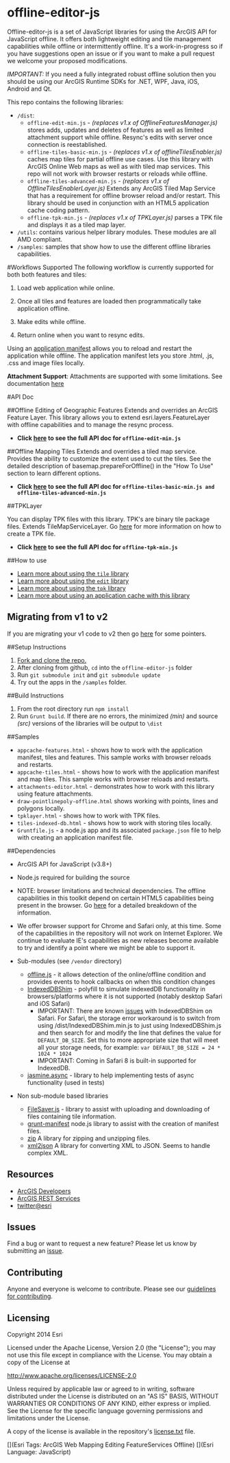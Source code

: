 offline-editor-js
=================

Offline-editor-js is a set of JavaScript libraries for using the ArcGIS API for JavaScript offline. It offers both lightweight editing and tile management capabilities while offline or intermittently offline. It's a work-in-progress so if you have suggestions open an issue or if you want to make a pull request we welcome your proposed modifications. 

*IMPORTANT:* If you need a fully integrated robust offline solution then you should be using our ArcGIS Runtime SDKs for .NET, WPF, Java, iOS, Android and Qt.

This repo contains the following libraries:

- `/dist`: 
   * `offline-edit-min.js` - _(replaces v1.x of OfflineFeaturesManager.js)_ stores adds, updates and deletes of features as well as limited attachment support while offline. Resync's edits with server once connection is reestablished.
   * `offline-tiles-basic-min.js` - _(replaces v1.x of offlineTilesEnabler.js)_ caches map tiles for partial offline use cases. Use this library with ArcGIS Online Web maps as well as with tiled map services. This repo will not work with browser restarts or reloads while offline. 
   * `offline-tiles-advanced-min.js` - _(replaces v1.x of OfflineTilesEnablerLayer.js)_ Extends any ArcGIS Tiled Map Service that has a requirement for offline browser reload and/or restart. This library should be used in conjunction with an HTML5 application cache coding pattern.
   * `offline-tpk-min.js` - _(replaces v1.x of TPKLayer.js)_ parses a TPK file and displays it as a tiled map layer.
- `/utils`: contains various helper library modules. These modules are all AMD compliant.
- `/samples`: samples that show how to use the different offline libraries capabilities.

#Workflows Supported
The following workflow is currently supported for both both features and tiles:

1) Load web application while online.
 
2) Once all tiles and features are loaded then programmatically take application offline. 

3) Make edits while offline.

4) Return online when you want to resync edits.

Using an [application manifest](https://developer.mozilla.org/en-US/docs/HTML/Using_the_application_cache) allows you to reload and restart the application while offline. The application manifest lets you store .html, .js, .css and image files locally.

__Attachment Support__: Attachments are supported with some limitations. See documentation [here](./doc/attachments.md)


#API Doc

##Offline Editing of Geographic Features
Extends and overrides an ArcGIS Feature Layer. This library allows you to extend esri.layers.FeatureLayer with offline capabilities and to manage the resync process.

* __Click [here](doc/offlinefeaturesmanager.md) to see the full API doc for `offline-edit-min.js`__

 
##Offline Mapping Tiles
Extends and overrides a tiled map service. Provides the ability to customize the extent used to cut the tiles. See the detailed description of basemap.prepareForOffline() in the "How To Use" section to learn different options.

* __Click [here](doc/offlinetilesenabler.md) to see the full API doc for `offline-tiles-basic-min.js and offline-tiles-advanced-min.js`__ 

##TPKLayer

You can display TPK files with this library. TPK's are binary tile package files. Extends TileMapServiceLayer. Go [here](http://resources.arcgis.com/en/help/main/10.1/index.html#//00170000017w000000) for more information on how to create a TPK file.

* __Click [here](doc/tpklayer.md) to see the full API doc for `offline-tpk-min.js`__ 

##How to use

* [Learn more about using the `tile` library](doc/howtousetiles.md)
* [Learn more about using the `edit` library](doc/howtouseeditlibrary.md)
* [Learn more about using the `tpk` library](doc/howtousetpklibrary.md)
* [Learn more about using an application cache with this library](doc/howtouseappcache.md)


## Migrating from v1 to v2

If you are migrating your v1 code to v2 then go [here](doc/migratefromv1tov2.md) for some pointers.

##Setup Instructions

1. [Fork and clone the repo.](https://help.github.com/articles/fork-a-repo)
2. After cloning from github, `cd` into the `offline-editor-js` folder
3. Run `git submodule init` and `git submodule update`
4. Try out the apps in the `/samples` folder.

##Build Instructions

1. From the root directory run `npm install`
2. Run `Grunt build`. If there are no errors, the minimized _(min)_ and source _(src)_ versions of the libraries will be output to `\dist`


##Samples

* `appcache-features.html` - shows how to work with the application manifest, tiles and features. This sample works with browser reloads and restarts.
* `appcache-tiles.html` - shows how to work with the application manifest and map tiles. This sample works with browser reloads and restarts.
* `attachments-editor.html` - demonstrates how to work with this library using feature attachments.
* `draw-pointlinepoly-offline.html` shows working with points, lines and polygons locally.
* `tpklayer.html` - shows how to work with TPK files.
* `tiles-indexed-db.html` - shows how to work with storing tiles locally.
* `Gruntfile.js` - a node.js app and its associated `package.json` file to help with creating an application manifest file.


##Dependencies

* ArcGIS API for JavaScript (v3.8+)
* Node.js required for building the source
* NOTE: browser limitations and technical dependencies. The offline capabilities in this toolkit depend on certain HTML5 capabilities being present in the browser. Go [here](doc/dependencies.md) for a detailed breakdown of the information.
* We offer browser support for Chrome and Safari only, at this time. Some of the capabilities in the repository will not work on Internet Explorer. We continue to evaluate IE's capabilities as new releases become available to try and identify a point where we might be able to support it.  	

* Sub-modules (see `/vendor` directory)

   * [offline.js](https://github.com/hubspot/offline) - it allows detection of the online/offline condition and provides events to hook callbacks on when this condition changes
   * [IndexedDBShim](https://github.com/axemclion/IndexedDBShim) - polyfill to simulate indexedDB functionality in browsers/platforms where it is not supported (notably desktop Safari and iOS Safari)
   		- IMPORTANT: There are known [issues](https://github.com/axemclion/IndexedDBShim/issues/115) with IndexedDBShim on Safari. For Safari, the storage error workaround is to switch from using /dist/IndexedDBShim.min.js to just using IndexedDBShim.js and then search for and modify the line that defines the value for `DEFAULT_DB_SIZE`. Set this to more appropriate size that will meet all your storage needs, for example: ```var DEFAULT_DB_SIZE = 24 * 1024 * 1024```
   		- IMPORTANT: Coming in Safari 8 is built-in supported for IndexedDB. 
   * [jasmine.async](https://github.com/derickbailey/jasmine.async.git) - library to help implementing tests of async functionality (used in tests)

* Non sub-module based libraries
	* [FileSaver.js](https://github.com/Esri/offline-editor-js/blob/master/lib/tiles/README.md) - library to assist with uploading and downloading of files containing tile information.
	* [grunt-manifest](https://github.com/gunta/grunt-manifest) node.js library to assist with the creation of manifest files.
	* [zip](http://gildas-lormeau.github.io/zip.js/) A library for zipping and unzipping files. 
	* [xml2json](https://code.google.com/p/x2js/) A library for converting XML to JSON. Seems to handle complex XML. 

## Resources

* [ArcGIS Developers](http://developers.arcgis.com)
* [ArcGIS REST Services](http://resources.arcgis.com/en/help/arcgis-rest-api/)
* [twitter@esri](http://twitter.com/esri)

## Issues

Find a bug or want to request a new feature?  Please let us know by submitting an [issue](https://github.com/Esri/offline-editor-js/issues?state=open).

## Contributing

Anyone and everyone is welcome to contribute. Please see our [guidelines for contributing](https://github.com/esri/contributing).


## Licensing
Copyright 2014 Esri

Licensed under the Apache License, Version 2.0 (the "License");
you may not use this file except in compliance with the License.
You may obtain a copy of the License at

   http://www.apache.org/licenses/LICENSE-2.0

Unless required by applicable law or agreed to in writing, software
distributed under the License is distributed on an "AS IS" BASIS,
WITHOUT WARRANTIES OR CONDITIONS OF ANY KIND, either express or implied.
See the License for the specific language governing permissions and
limitations under the License.

A copy of the license is available in the repository's [license.txt]( license.txt) file.

[](Esri Tags: ArcGIS Web Mapping Editing FeatureServices Offline)
[](Esri Language: JavaScript)


